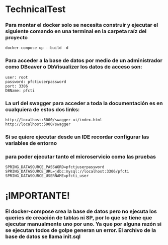 # TechnicalTest



### Para montar el docker solo se necesita construir y ejecutar el siguiente comando en una terminal en la carpeta raíz del proyecto
```
docker-compose up --build -d
```

### Para acceder a la base de datos por medio de un administrador como DBeaver o DbVisualizer los datos de acceso son:
```
user: root
password: pfctiuserpassword
port: 3306
DBName: pfcti
```
### La url del swagger para acceder a toda la documentación es en cualquiera de estos dos links:
```
http://localhost:5000/swagger-ui/index.html
http://localhost:5000/swagger
```
### Si se quiere ejecutar desde un IDE recordar configurar las variables de entorno
### para poder ejecutar tanto el microservicio como las pruebas
```
SPRING_DATASOURCE_PASSWORD=pfctiuserpassword
SPRING_DATASOURCE_URL=jdbc:mysql://localhost:3306/pfcti
SPRING_DATASOURCE_USERNAME=pfcti_user
```
# ¡IMPORTANTE!
### El docker-compose crea la base de datos pero no ejecuta los queries de creación de tablas ni SP, por lo que se tiene que ejecutar manualmente uno por uno. Ya que por alguna razón si se ejecutan todos de golpe generan un error. El archivo de la base de datos se llama init.sql

